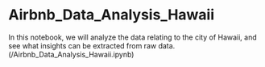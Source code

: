 # Airbnb_Data_Analysis_Hawaii
In this notebook, we will analyze the data relating to the city of Hawaii, and see what insights can be extracted from raw data.
(/Airbnb_Data_Analysis_Hawaii.ipynb)
